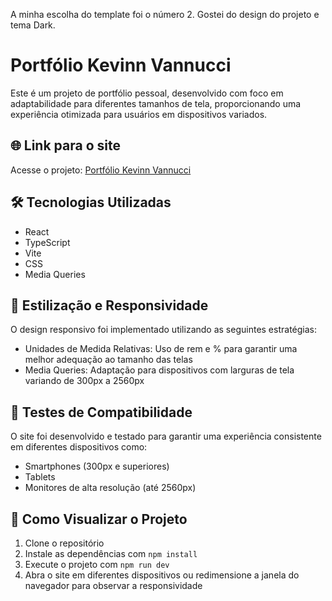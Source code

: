 A minha escolha do template foi o número 2. Gostei do design do projeto e tema Dark.

# Portfólio Kevinn Vannucci

Este é um projeto de portfólio pessoal, desenvolvido com foco em adaptabilidade para diferentes tamanhos de tela, proporcionando uma experiência otimizada para usuários em dispositivos variados.

## 🌐 Link para o site

Acesse o projeto: [Portfólio Kevinn Vannucci](https://portifolio-dnc-vitor.netlify.app/)

## 🛠️ Tecnologias Utilizadas

- React
- TypeScript
- Vite
- CSS
- Media Queries

## 📐 Estilização e Responsividade

O design responsivo foi implementado utilizando as seguintes estratégias:

- Unidades de Medida Relativas: Uso de rem e % para garantir uma melhor adequação ao tamanho das telas
- Media Queries: Adaptação para dispositivos com larguras de tela variando de 300px a 2560px

## 📱 Testes de Compatibilidade

O site foi desenvolvido e testado para garantir uma experiência consistente em diferentes dispositivos como:

- Smartphones (300px e superiores)
- Tablets
- Monitores de alta resolução (até 2560px)

## 🚀 Como Visualizar o Projeto

1. Clone o repositório
2. Instale as dependências com `npm install`
3. Execute o projeto com `npm run dev`
4. Abra o site em diferentes dispositivos ou redimensione a janela do navegador para observar a responsividade
